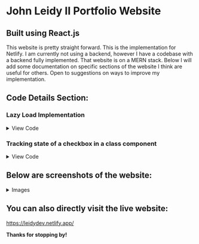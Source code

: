 # John Leidy II Portfolio Website
## Built using React.js

This website is pretty straight forward. This is the implementation for Netlify. I am currently not using a backend, however I have a codebase with a backend fully implemented. 
That website is on a MERN stack. Below I will add some documentation on specific sections of the website I think are useful for others. Open to suggestions on ways to improve my implementation.

## Code Details Section:

### Lazy Load Implementation
<details>

<summary>View Code</summary>

#### JS File inside of your function component
```
const AboutTitleRef = useRef();
const [TitleVisible, setTitleVisible] = useState();

useEffect(()=>{
    const observer = new IntersectionObserver(([entry])=>{
        setTitleVisible(entry.isIntersecting)
        console.log(TitleVisible)
    });
    observer.observe(AboutTitleRef.current)
},[AboutTitleRef,TitleVisible]);     

return(
    <AboutTitle ref={AboutTitleRef} inView = {TitleVisible}>
        About
    </AboutTitle>
)
```
#### Styled Component for Title
```
export const AboutTitle = styled.div`
    transition: 3s all ease;
    opacity: ${(props) => (props.inView ? "1" : "0")};
`;

```
</details>

### Tracking state of a checkbox in a class component
<details>

<summary>View Code</summary>

#### JS File inside of your function component
```
constructor(){
    super()
    this.state = {
        checked : false
    }

    this.checkRef = React.createRef();
    this.handleCheckbox = this.handleCheckbox.bind(this);
}


handleCheckbox(event){
    if(event === true){
        //this is if the checkbox is checked
        this.setState({
            checked : event
        },() => {})
    }
    if(event === false){
        //this is if the checkbox is not checked
        this.setState({
            checked : event
        },() => {})
    }
};

render(){return(
    <Checkbox
    ref = {this.checkRef}
    onChange = {(e) => this.handleCheckbox(e.target.checked)}
    />
)}
```
</details>



## Below are screenshots of the website:
<details>

<summary> Images </summary>

### Landing / Hero Section
![alt text](https://github.com/j-leidy/MyPortfolio/blob/main/src/Images/ScreenShotPortfolio.png)
### About Me
![alt text](https://github.com/j-leidy/MyPortfolio/blob/main/src/Images/ScreenShotAboutMe.png)
### Projects
![alt text](https://github.com/j-leidy/MyPortfolio/blob/main/src/Images/ScreenShotProjects.png)
### Degrees
![alt text](https://github.com/j-leidy/MyPortfolio/blob/main/src/Images/ScreenShotDegrees.png)
### Experience / Footer
![alt text](https://github.com/j-leidy/MyPortfolio/blob/main/src/Images/ScreenShotExperienceFooter.png)

</details>

## You can also directly visit the live website: 
https://leidydev.netlify.app/

__Thanks for stopping by!__


